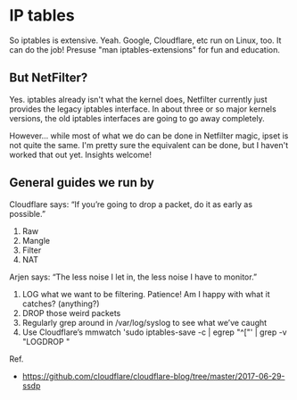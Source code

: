 # IP tables
So iptables is extensive. Yeah. Google, Cloudflare, etc run on Linux, too. It can do the job!
Presuse "man iptables-extensions" for fun and education.

## But NetFilter?
Yes. iptables already isn't what the kernel does, Netfilter currently just provides the legacy iptables interface.
In about three or so major kernels versions, the old iptables interfaces are going to go away completely.

However... while most of what we do can be done in Netfilter magic, ipset is not quite the same.
I'm pretty sure the equivalent can be done, but I haven't worked that out yet.
Insights welcome!

## General guides we run by
Cloudflare says: “If you’re going to drop a packet, do it as early as possible.”
1. Raw
2. Mangle
3. Filter
4. NAT

Arjen says: “The less noise I let in, the less noise I have to monitor.”
1. LOG what we want to be filtering. Patience! Am I happy with what it catches? (anything?)
2. DROP those weird packets
3. Regularly grep around in /var/log/syslog to see what we’ve caught
4. Use Cloudflare’s mmwatch 'sudo iptables-save -c | egrep "^\["' | grep -v "LOGDROP "

Ref.
- <https://github.com/cloudflare/cloudflare-blog/tree/master/2017-06-29-ssdp>

